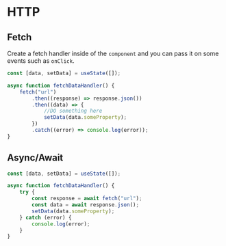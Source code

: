 # HTTP

## Fetch

Create a fetch handler inside of the `component` and you can pass it on some events such as `onClick`.
```javascript
const [data, setData] = useState([]);

async function fetchDataHandler() {
    fetch("url")
        .then((response) => response.json())
        .then((data) => {
            //DO something here
            setData(data.someProperty);
        })
        .catch((error) => console.log(error));
}
```

## Async/Await

```javascript
const [data, setData] = useState([]);

async function fetchDataHandler() {
    try {
        const response = await fetch("url");
        const data = await response.json();
        setData(data.someProperty);
    } catch (error) {
        console.log(error);
    }
}
```
